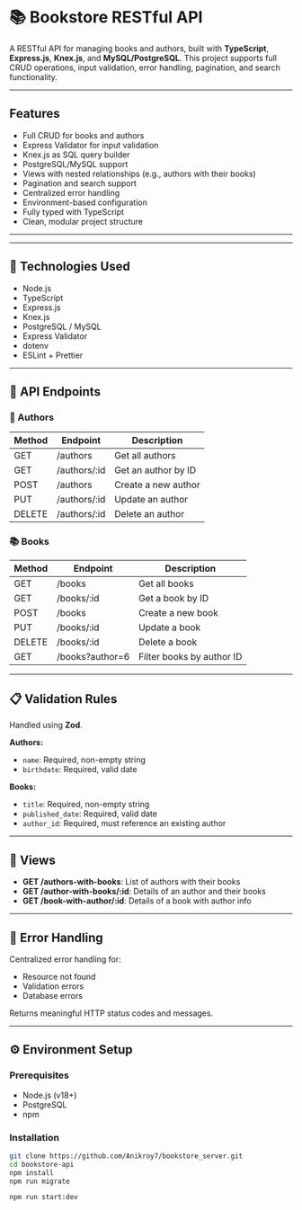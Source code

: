 # 📚 Bookstore RESTful API

A RESTful API for managing books and authors, built with **TypeScript**, **Express.js**, **Knex.js**, and **MySQL/PostgreSQL**. This project supports full CRUD operations, input validation, error handling, pagination, and search functionality.

---

## Features

- Full CRUD for books and authors
- Express Validator for input validation
- Knex.js as SQL query builder
- PostgreSQL/MySQL support
- Views with nested relationships (e.g., authors with their books)
- Pagination and search support
- Centralized error handling
- Environment-based configuration
- Fully typed with TypeScript
- Clean, modular project structure

---

---

## 🧪 Technologies Used

- Node.js
- TypeScript
- Express.js
- Knex.js
- PostgreSQL / MySQL
- Express Validator
- dotenv
- ESLint + Prettier

---

## 🧾 API Endpoints

### 📖 Authors

| Method | Endpoint          | Description                   |
|--------|-------------------|-------------------------------|
| GET    | /authors          | Get all authors               |
| GET    | /authors/:id      | Get an author by ID           |
| POST   | /authors          | Create a new author           |
| PUT    | /authors/:id      | Update an author              |
| DELETE | /authors/:id      | Delete an author              |

### 📚 Books

| Method | Endpoint          | Description                          |
|--------|-------------------|--------------------------------------|
| GET    | /books            | Get all books                        |
| GET    | /books/:id        | Get a book by ID                     |
| POST   | /books            | Create a new book                    |
| PUT    | /books/:id        | Update a book                        |
| DELETE | /books/:id        | Delete a book                        |
| GET    | /books?author=6   | Filter books by author ID            |

---

## 📋 Validation Rules

Handled using **Zod**.

**Authors:**

- `name`: Required, non-empty string
- `birthdate`: Required, valid date

**Books:**

- `title`: Required, non-empty string
- `published_date`: Required, valid date
- `author_id`: Required, must reference an existing author

---

## 📄 Views

- **GET /authors-with-books**: List of authors with their books
- **GET /author-with-books/:id**: Details of an author and their books
- **GET /book-with-author/:id**: Details of a book with author info

---

## 🔐 Error Handling

Centralized error handling for:

- Resource not found
- Validation errors
- Database errors

Returns meaningful HTTP status codes and messages.

---

## ⚙️ Environment Setup

### Prerequisites

- Node.js (v18+)
- PostgreSQL
- npm

### Installation

```bash
git clone https://github.com/Anikroy7/bookstore_server.git
cd bookstore-api
npm install
npm run migrate

npm run start:dev

